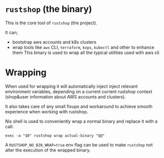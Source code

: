 # `rustshop` (the binary)

This is the core tool of `rustshop` (the project).

It can;

* bootstrap aws accounts and k8s clusters
* wrap tools like `aws` CLI, `terraform`, `kops`, `kubectl` and other to enhance them
This binary is used to wrap all the typical utilities used with aws cli



# Wrapping

When used for wrapping it will automatically inject inject relevant
environment variables, depending on a current current rustshop context
(shop&user information about AWS accounts and clusters).

It also takes care of any small fixups and workaround to achieve smooth
experience when working with rustshop.

Nix shell is used to conveniently wrap a normal binary and replace it with
a call:

```
exec -a "$0" rustshop wrap actual-binary "$@"
```

A `RUSTSHOP_NO_BIN_WRAP=true` env flag can be used to make `rustshop`
not alter the execution of the wrapped binary.
